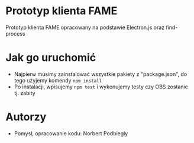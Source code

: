 # Prototyp klienta FAME
Prototyp klienta FAME opracowany na podstawie Electron.js oraz find-process

# Jak go uruchomić
* Najpierw musimy zainstalować wszystkie pakiety z "package.json", do tego użyjemy komendy ``npm install``
* Po instalacji, wpisujemy ``npm test`` i wykonujemy testy czy OBS zostanie tj. zabity

# Autorzy
* Pomysł, opracowanie kodu: Norbert Podbiegły